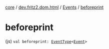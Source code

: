 [core](../../index.md) / [dev.fritz2.dom.html](../index.md) / [Events](index.md) / [beforeprint](./beforeprint.md)

# beforeprint

(js) `val beforeprint: `[`EventType`](../-event-type/index.md)`<`[`Event`](https://kotlinlang.org/api/latest/jvm/stdlib/org.w3c.dom.events/-event/index.html)`>`